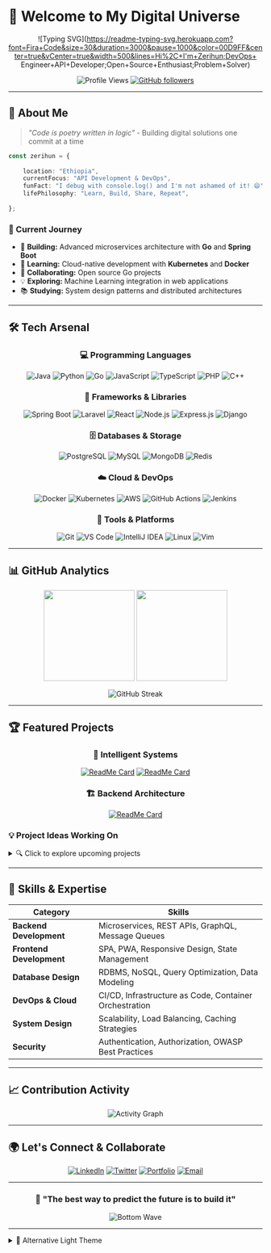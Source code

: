 # 🌟 Welcome to My Digital Universe

<div align="center">

![Typing SVG](https://readme-typing-svg.herokuapp.com?font=Fira+Code&size=30&duration=3000&pause=1000&color=00D9FF&center=true&vCenter=true&width=500&lines=Hi%2C+I'm+Zerihun;DevOps+ Engineer+API+Developer;Open+Source+Enthusiast;Problem+Solver)

![Profile Views](https://komarev.com/ghpvc/?username=zerihuny&color=00d9ff&style=for-the-badge)
[![GitHub followers](https://img.shields.io/github/followers/zerihuny?style=for-the-badge&color=00d9ff)](https://github.com/zerihuny)

</div>

---

## 🚀 About Me

> *"Code is poetry written in logic"* - Building digital solutions one commit at a time

```typescript
const zerihun = {
 
    location: "Ethiopia",
    currentFocus: "API Development & DevOps",
    funFact: "I debug with console.log() and I'm not ashamed of it! 😄",
    lifePhilosophy: "Learn, Build, Share, Repeat",
    
};
```

### 🎯 Current Journey
- 🔭 **Building:** Advanced microservices architecture with **Go** and **Spring Boot**
- 🌱 **Learning:** Cloud-native development with **Kubernetes** and **Docker**
- 🤝 **Collaborating:** Open source Go projects
- 💡 **Exploring:** Machine Learning integration in web applications
- 📚 **Studying:** System design patterns and distributed architectures

---

## 🛠️ Tech Arsenal

<div align="center">

### 💻 Programming Languages
![Java](https://img.shields.io/badge/Java-ED8B00?style=for-the-badge&logo=openjdk&logoColor=white)
![Python](https://img.shields.io/badge/Python-3776AB?style=for-the-badge&logo=python&logoColor=white)
![Go](https://img.shields.io/badge/Go-00ADD8?style=for-the-badge&logo=go&logoColor=white)
![JavaScript](https://img.shields.io/badge/JavaScript-F7DF1E?style=for-the-badge&logo=javascript&logoColor=black)
![TypeScript](https://img.shields.io/badge/TypeScript-007ACC?style=for-the-badge&logo=typescript&logoColor=white)
![PHP](https://img.shields.io/badge/PHP-777BB4?style=for-the-badge&logo=php&logoColor=white)
![C++](https://img.shields.io/badge/C++-00599C?style=for-the-badge&logo=cplusplus&logoColor=white)

### 🚀 Frameworks & Libraries
![Spring Boot](https://img.shields.io/badge/Spring_Boot-6DB33F?style=for-the-badge&logo=spring-boot&logoColor=white)
![Laravel](https://img.shields.io/badge/Laravel-FF2D20?style=for-the-badge&logo=laravel&logoColor=white)
![React](https://img.shields.io/badge/React-20232A?style=for-the-badge&logo=react&logoColor=61DAFB)
![Node.js](https://img.shields.io/badge/Node.js-43853D?style=for-the-badge&logo=node.js&logoColor=white)
![Express.js](https://img.shields.io/badge/Express.js-404D59?style=for-the-badge&logo=express&logoColor=white)
![Django](https://img.shields.io/badge/Django-092E20?style=for-the-badge&logo=django&logoColor=white)

### 🗄️ Databases & Storage
![PostgreSQL](https://img.shields.io/badge/PostgreSQL-316192?style=for-the-badge&logo=postgresql&logoColor=white)
![MySQL](https://img.shields.io/badge/MySQL-005C84?style=for-the-badge&logo=mysql&logoColor=white)
![MongoDB](https://img.shields.io/badge/MongoDB-4EA94B?style=for-the-badge&logo=mongodb&logoColor=white)
![Redis](https://img.shields.io/badge/Redis-DC382D?style=for-the-badge&logo=redis&logoColor=white)

### ☁️ Cloud & DevOps
![Docker](https://img.shields.io/badge/Docker-2496ED?style=for-the-badge&logo=docker&logoColor=white)
![Kubernetes](https://img.shields.io/badge/Kubernetes-326CE5?style=for-the-badge&logo=kubernetes&logoColor=white)
![AWS](https://img.shields.io/badge/AWS-232F3E?style=for-the-badge&logo=amazon-aws&logoColor=white)
![GitHub Actions](https://img.shields.io/badge/GitHub_Actions-2088FF?style=for-the-badge&logo=github-actions&logoColor=white)
![Jenkins](https://img.shields.io/badge/Jenkins-D24939?style=for-the-badge&logo=jenkins&logoColor=white)

### 🔧 Tools & Platforms
![Git](https://img.shields.io/badge/Git-F05032?style=for-the-badge&logo=git&logoColor=white)
![VS Code](https://img.shields.io/badge/VS_Code-007ACC?style=for-the-badge&logo=visual-studio-code&logoColor=white)
![IntelliJ IDEA](https://img.shields.io/badge/IntelliJ_IDEA-000000?style=for-the-badge&logo=intellij-idea&logoColor=white)
![Linux](https://img.shields.io/badge/Linux-FCC624?style=for-the-badge&logo=linux&logoColor=black)
![Vim](https://img.shields.io/badge/Vim-019733?style=for-the-badge&logo=vim&logoColor=white)

</div>

---

## 📊 GitHub Analytics

<div align="center">

<img height="180em" src="https://github-readme-stats.vercel.app/api?username=zerihuny&show_icons=true&theme=tokyonight&hide_border=true&count_private=true" />
<img height="180em" src="https://github-readme-stats.vercel.app/api/top-langs/?username=zerihuny&layout=compact&theme=tokyonight&hide_border=true" />

</div>

<div align="center">

![GitHub Streak](https://streak-stats.demolab.com?user=zerihuny&theme=tokyonight&hide_border=true&date_format=M%20j%5B%2C%20Y%5D)

</div>

---

## 🏆 Featured Projects

<div align="center">

### 🤖 Intelligent Systems
[![ReadMe Card](https://github-readme-stats.vercel.app/api/pin/?username=zerihuny&repo=inline-bot&theme=tokyonight&hide_border=true)](https://github.com/zerihuny/inline-bot)
[![ReadMe Card](https://github-readme-stats.vercel.app/api/pin/?username=zerihuny&repo=esp-detection&theme=tokyonight&hide_border=true)](https://github.com/zerihuny/esp-detection)

### 🏗️ Backend Architecture
[![ReadMe Card](https://github-readme-stats.vercel.app/api/pin/?username=zerihuny&repo=springboot-template&theme=tokyonight&hide_border=true)](https://github.com/zerihuny/springboot-template)

</div>

### 💡 Project Ideas Working On

<details>
<summary>🔍 Click to explore upcoming projects</summary>

#### 🌟 **GoMicroHub** - *Microservices in Go*
- **Tech Stack:** Go, gRPC, Docker, Kubernetes
- **Description:** A production-ready microservices template with authentication, logging, and monitoring
- **Status:** 🚧 In Development

#### 🤖 **AICodeReviewer** - *ML-Powered Code Analysis*
- **Tech Stack:** Python, TensorFlow, FastAPI, React
- **Description:** An AI tool that provides intelligent code reviews and suggestions
- **Status:** 📋 Planning Phase

#### 🏠 **SmartHomeOS** - *IoT Management Platform*
- **Tech Stack:** C++, Python, React Native, MQTT
- **Description:** Open-source platform for managing IoT devices with ESP32/Arduino
- **Status:** 🔬 Research Phase

#### 📊 **DataViz Studio** - *Interactive Dashboard Builder*
- **Tech Stack:** TypeScript, D3.js, Node.js, PostgreSQL
- **Description:** Drag-and-drop dashboard creator for data visualization
- **Status:** 💭 Conceptual

</details>

---

## 🎯 Skills & Expertise

<div align="center">

| Category | Skills |
|----------|--------|
| **Backend Development** | Microservices, REST APIs, GraphQL, Message Queues |
| **Frontend Development** | SPA, PWA, Responsive Design, State Management |
| **Database Design** | RDBMS, NoSQL, Query Optimization, Data Modeling |
| **DevOps & Cloud** | CI/CD, Infrastructure as Code, Container Orchestration |
| **System Design** | Scalability, Load Balancing, Caching Strategies |
| **Security** | Authentication, Authorization, OWASP Best Practices |

</div>

---

## 📈 Contribution Activity

<div align="center">

![Activity Graph](https://github-readme-activity-graph.vercel.app/graph?username=zerihuny&theme=tokyo-night&hide_border=true&area=true)

</div>

---

## 🌍 Let's Connect & Collaborate

<div align="center">

[![LinkedIn](https://img.shields.io/badge/LinkedIn-0077B5?style=for-the-badge&logo=linkedin&logoColor=white)](https://www.linkedin.com/in/zerihun-binium/)
[![Twitter](https://img.shields.io/badge/Twitter-1DA1F2?style=for-the-badge&logo=twitter&logoColor=white)](https://x.com/zerish_z)
[![Portfolio](https://img.shields.io/badge/Portfolio-FF5722?style=for-the-badge&logo=todoist&logoColor=white)](https://your-website.com)
[![Email](https://img.shields.io/badge/Email-D14836?style=for-the-badge&logo=gmail&logoColor=white)](mailto:biniumyy@gmail.com)

</div>

---

<div align="center">

### 💫 "The best way to predict the future is to build it"

![Bottom Wave](https://raw.githubusercontent.com/mayhemantt/mayhemantt/Update/svg/Bottom.svg)



</div>

---

<details>
<summary>🎨 Alternative Light Theme</summary>

<div align="center">

![Light Theme Stats](https://github-readme-stats.vercel.app/api?username=zerihuny&show_icons=true&theme=default&hide_border=true&count_private=true)
![Light Theme Languages](https://github-readme-stats.vercel.app/api/top-langs/?username=zerihuny&layout=compact&theme=default&hide_border=true)

</div>

</details>
